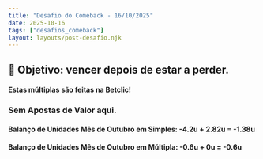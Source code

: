```yaml
---
title: "Desafio do Comeback - 16/10/2025"
date: 2025-10-16
tags: ["desafios_comeback"]
layout: layouts/post-desafio.njk
---
```


## 🎯 Objetivo: vencer depois de estar a perder.

#### Estas múltiplas são feitas na Betclic!

### Sem Apostas de Valor aqui.

#### Balanço de Unidades Mês de Outubro em Simples: -4.2u + 2.82u = -1.38u
#### Balanço de Unidades Mês de Outubro em Múltipla: -0.6u + 0u = -0.6u